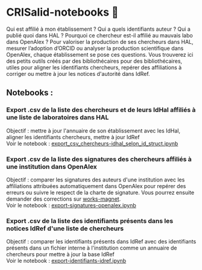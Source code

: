 # CRISalid-notebooks 🦋


Qui est affilié à mon établissement ? Qui a quels identifiants auteur ? Qui a publié quoi dans HAL ? Pourquoi ce chercheur est-il affilié au mauvais labo dans OpenAlex ? Pour valoriser la production de ses chercheurs dans HAL, mesurer l’adoption d’ORCID ou analyser la production scientifique dans OpenAlex, chaque établissement se pose ces questions. Vous trouverez ici des petits outils créés par des bibliothécaires pour des bibliothécaires, utiles pour aligner les identifiants chercheurs, repérer des affiliations à corriger ou mettre à jour les notices d'autorité dans IdRef.  


## Notebooks : 

### Export .csv de la liste des chercheurs et de leurs IdHal affiliés à une liste de laboratoires dans HAL

Objectif : mettre à jour l'annuaire de son établissement avec les IdHal, aligner les identifiants chercheurs, mettre à jour IdRef  
Voir le notebook : [export_csv_chercheurs-idhal_selon_id_struct.ipynb](demo/export_csv_chercheurs-idhal_selon_id_struct.ipynb)

### Export .csv de la liste des signatures des chercheurs affiliés à une institution dans OpenAlex

Objectif : comparer les signatures des auteurs d'une institution avec les affiliations attribuées automatiquement dans OpenAlex pour repérer des erreurs ou suivre le respect de la charte de signature. Vous pourrez ensuite demander des corrections sur [works-magnet](https://works-magnet.staging.dataesr.ovh).   
Voir le notebook : [export-signatures-openalex.ipynb](demo/export-signatures-openalex.ipynb)

### Export .csv de la liste des identifiants présents dans les notices IdRef d'une liste de chercheurs

Objectif : comparer les identifiants présents dans IdRef avec des identifiants présents dans un fichier interne à l'institution comme un annuaire de chercheurs pour mettre à jour la base IdRef  
Voir le notebook : [export-identifiants-idref.ipynb](demo/export-identifiants-idref.ipynb)
